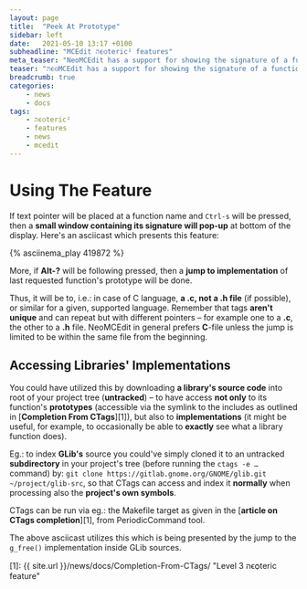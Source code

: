 ```yaml
---
layout: page
title:  "Peek At Prototype"
sidebar: left
date:   2021-05-10 13:17 +0100
subheadline: "MCEdit הϵѻteric² features"
meta_teaser: "NeoMCEdit has a support for showing the signature of a function under the pointer, in a small window appearing at bottom of display."
teaser: "הϵѻMCEdit has a support for showing the signature of a function under the pointer, in a small window appearing at bottom of display."
breadcrumb: true
categories: 
    - news
    - docs
tags:
    - הϵѻteric²
    - features
    - news
    - mcedit
---
```



# Using The Feature

If text pointer will be placed at a function name and `Ctrl-s`
will be pressed, then a **small window containing its signature
will pop-up** at bottom of the display. Here's an asciicast which
presents this feature: 

{% asciinema_play 419872 %}

More, if **Alt-?** will be following pressed, then a **jump to
implementation** of last requested function's prototype will be
done. 

Thus, it will be to, i.e.: in case of C language, **a .c, not a .h
file** (if possible), or similar for a given, supported language.
Remember that tags **aren't unique** and can repeat but with
different pointers – for example one to a **.c**, the other to a
**.h** file. NeoMCEdit in general prefers **C**-file unless the
jump is limited to be within the same file from the beginning.

## Accessing Libraries' Implementations

You could have utilized this by downloading **a library's source
code** into root of your project tree (**untracked**) – to have
access **not only** to its function's **prototypes** (accessible
via the symlink to the includes as outlined in  [**Completion From
CTags**][1]), but also to **implementations** (it
might be useful, for example, to occasionally be able to
**exactly** see what a library function does). 

Eg.: to index **GLib's** source you could've simply cloned it to
an untracked **subdirectory** in your project's tree (before
running the `ctags -e …` command) by: `git clone
https://gitlab.gnome.org/GNOME/glib.git ~/project/glib-src`, so
that CTags can access and index it **normally** when   processing
also the **project's own symbols**.

CTags can be run via eg.: the Makefile target as given in the
[**article on CTags completion**][1], from PeriodicCommand tool. 

The above asciicast utilizes this which is being presented by the
jump to the `g_free()` implementation inside GLib sources.

 [1]: {{ site.url }}/news/docs/Completion-From-CTags/ "Level 3 הϵѻteric feature"
